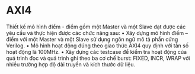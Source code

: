 # AXI4
Thiết kế mô hình điểm - điểm gồm một Master và một Slave đạt được các yêu cầu và thực hiện được các chức năng sau:
•	Xây dựng mô hình điểm – điểm với một Master và một Slave sử dụng ngôn ngữ mô tả phần cứng Verilog.
•	Mô hình hoạt động đúng theo giao thức AXI4 quy định với tần số hoạt động là 100MHz.
•	Xây dựng các testcase để kiểm tra hoạt động của quá trình đọc và quá trình ghi theo ba cơ chế burst: FIXED, INCR, WRAP với nhiều trường hợp độ dài truyền và kích thước dữ liệu.
